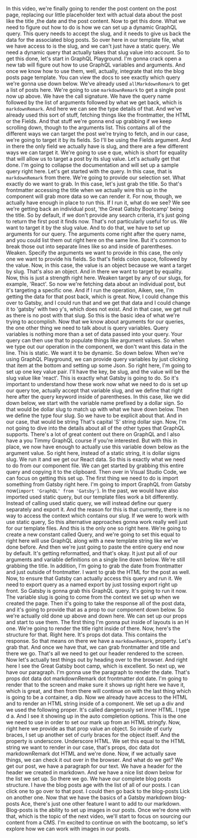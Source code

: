In this video, we're finally going to render the post content on the post page, replacing our little placeholder text with actual data about the post like the title ,the date and the post content. Now to get this done. What we need to figure out how to do is how we can set up a dynamic GraphQL query. This query needs to accept the slug, and it needs to give us back the data for the associated blog posts. So over here in our template file, what we have access to is the slug, and we can't just have a static query. We need a dynamic query that actually takes that slug value into account. So to get this done, let's start in GraphQL Playground. I'm gonna crack open a new tab will figure out how to use GraphQL variables and arguments. And once we know how to use them, well, actually, integrate that into the blog posts page template. You can view the docs to see exactly which query we're gonna use down below. We've already used `allMarkdownRemark` to get a list of posts here. We're going to use `markdownRemark` to get a single post now up above. We have the call signature. We have the query name followed by the list of arguments followed by what we get back, which is `markdownRemark`. And here we can see the type details of that. And we've already used this sort of stuff, fetching things like the frontmatter, the HTML or the Fields. And that stuff we're gonna end up grabbing if we keep scrolling down, though to the arguments list. This contains all of the different ways we can target the post we're trying to fetch, and in our case, we're going to target it by its fields. So I'll be using the Fields argument. And in there the only field we actually have is slug, and there are a few different ways we can target it. We're going to use e que, which is short for equality that will allow us to target a post by its slug value. Let's actually get that done. I'm going to collapse the documentation and will set up a sample query right here. Let's get started with the query. In this case, that is `markdownRemark` from there. We're going to provide our selection set. What exactly do we want to grab. In this case, let's just grab the title. So that's frontmatter accessing the title when we actually wire this up in the component will grab more data so we can render it. For now, though, we actually have enough in place to run this. If I run it, what do we see? We see we're getting back an individual post, 'the Great Gatsby Bootcamp' being the title. So by default, if we don't provide any search criteria, it's just going to return the first post it finds now. That's not particularly useful for us. We want to target it by the slug value. And to do that, we have to set up arguments for our query. The arguments come right after the query name, and you could list them out right here on the same line. But it's common to break those out into separate lines like so and inside of parentheses. Weaken. Specify the arguments we want to provide in this case, the only one we want to provide his fields. So that's fields colon space, followed by the value. Now, in this case, the value is an object because we want a target by slug. That's also an object. And in there we want to target by equality. Now, this is just a strength right here. Weaken target by any of our slugs, for example, 'React'. So now we're fetching data about an individual post, but it's targeting a specific one. And if I run the operation, Aiken, see, I'm getting the data for that post back, which is great. Now, I could change this over to Gatsby, and I could run that and we get that data and I could change it to 'gatsby' with two y's, which does not exist. And in that case, we get null as there is no post with that slug. So this is the basic idea of what we're trying to accomplish. Now that we know about arguments for our queries, the one other thing we need to talk about is query variables. Query variables is nothing more than a set of data passed into your query. Your query can then use that to populate things like argument values. So when we type out our operation in the component, we don't want this data in the line. This is static. We want it to be dynamic. So down below. When we're using GraphQL Playground, we can provide query variables by just clicking that item at the bottom and setting up some Json. So right here, I'm going to set up one key value pair. I'll have the key, be slug, and the value will be the slug value like 'react'. This is exactly what Gatsby is going to do. So it's important to understand how these work now what we need to do is set up our query toe, actually accept that variable slug, and we define that right here after the query keyword inside of parentheses. In this case, like we did down below, we start with the variable name prefixed by a dollar sign. So that would be dollar slug to match up with what we have down below. Then we define the type four slug. So we have to be explicit about that. And in our case, that would be string That's capital 'S' string dollar sign. Now, I'm not going to dive into the details about all of the other types that GraphQL supports. There's a lot of great content out there on GraphQL and I also have a you Timmy GraphQL course if you're interested. But with this in place, we now have enough to actually use this variable down below as the argument value. So right here, instead of a static string, it is dollar signs slug. We run it and we get our React data. So this is exactly what we need to do from our component file. We can get started by grabbing this entire query and copying it to the clipboard. Then over in Visual Studio Code, we can focus on getting this set up. The first thing we need to do is import something from Gatsby right here. I'm going to import GraphQL from Gatsby now(`import 'GraphQL' from 'Gatsby'`). In the past, we would have also imported used static query, but our template files work a bit differently. Instead of calling used static query, we will instead define our query separately and export it. And the reason for this is that currently, there is no way to access the context which contains our slug. If we were to work with use static query, So this alternative approaches gonna work really well just for our template files. And this is the only one so right here. We're going to create a new constant called Query, and we're going to set this equal to right here will use GraphQL along with a new template string like we've done before. And then we're just going to paste the entire query end now by default. It's getting reformatted, and that's okay. It just put all of our arguments and variable definitions on a single line down below. We're still grabbing the title. In addition, I'm going to grab the date from frontmatter and just outside of frontmatter. I want to grab the HTML for the post as well. Now, to ensure that Gatsby can actually access this query and run it. We need to export query as a named export by just tossing export right up front. So Gatsby is gonna grab this GraphQL query. It's going to run it now. The variable slug is going to come from the context we set up when we created the page. Then it's going to take the response all of the post data, and it's going to provide that as a prop to our component down below. So we're actually old done up above and down here. We can set up our props and start to use them. The first thing I'm gonna put inside of layouts is an H one. We're going to render the title right inside of there. Now, here's the structure for that. Right here. It's props dot data. This contains the response. So that means on there we have a `markdownRemark`, property. Let's grab that. And once we have that, we can grab frontmatter and title and there we go. That's all we need to get our header rendered to the screen. Now let's actually test things out by heading over to the browser. And right here I see the Great Gatsby boot camp, which is excellent. So next up, we have our paragraph. I'm gonna use the paragraph to render the date. That's props dot data dot markdownRemark dot frontmatter dot date. I'm going to render that to the screen and make sure it shows up right here we have it, which is great, and then from there will continue on with the last thing which is going to be a container, a dip. Now we already have access to the HTML and to render an HTML string inside of a component. We set up a div and we used the following proper. It's called dangerously set inner HTML. I type d a. And I see it showing up in the auto completion options. This is the one we need to use in order to set our mark up from an HTML stringfy. Now, right here we provide as that prop value an object. So inside of curly braces, I set up another set of curly braces for the object itself. And the property is underscore. Underscore HTML. We set this equal to the HTML string we want to render in our case, that's props, doc data dot markdownRemark dot HTML and we're done. Now, if we actually save things, we can check it out over in the browser. And what do we get? We get our post, we have a paragraph for our text. We have a header for the header we created in markdown. And we have a nice list down below for the list we set up. So there we go. We have our complete blog posts structure. I have the blog posts age with the list of all of our posts. I can click one to go over to that post. I could then go back to the blog-posts Lick on another one. Now that we have the basics of a Gatsby markdown blog-posts Ace, there's just one other feature I want to add to our markdown. Blog-posts is the ability to set up images in our posts. Once we're done with that, which is the topic of the next video, we'll start to focus on sourcing our content from a CMS. I'm excited to continue on with the bootcamp, so let's explore how we can work with images in our posts.